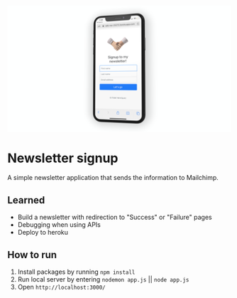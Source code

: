 ![newsletter signup landing](media/git_landing.png)
# Newsletter signup #
A simple newsletter application that sends the information to Mailchimp.
## Learned ##
* Build a newsletter with redirection to "Success" or "Failure" pages
* Debugging when using APIs
* Deploy to heroku
## How to run ##
1. Install packages by running `npm install`
2. Run local server by entering `nodemon app.js` || `node app.js`
3. Open `http://localhost:3000/`
